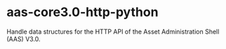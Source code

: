 # aas-core3.0-http-python
Handle data structures for the HTTP API of the Asset Administration Shell (AAS) V3.0.
